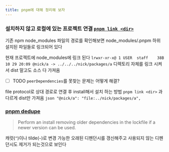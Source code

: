 ```yaml
---
title: pnpm에 대해 정리해 보자
---
```

### 설치하지 않고 로컬에 있는 프로젝트 연결 [`pnpm link <dir>`](https://pnpm.io/ko/cli/link)
기존 npm node_modules 파일의 경로를 확인해보면 node_modules/.pnpm 하위 설치된 파일들로 링크되어 있다

현재 프로젝트에 node_modules에 링크 된다
`lrwxr-xr-x@ 1 USER  staff    38B 10 29 20:09 @nick/a -> ../../../nick/packages/a`
디렉토리 자체를 링크 시켜서 dist 말고도 소스 다 가져옴
-  [ ] TODO `peerDependencies`를 못찾는 문제는 어떻게 해결?

 file protocol로 상대 경로로 연결 후  install해서 설치 하는 방법
`pnpm link <dir>` 과 다르게 dist만 가져옴
	```json
	        "@nick/a": "file:../nick/packages/a",
	```

### [pnpm dedupe](https://pnpm.io/cli/dedupe)

> Perform an install removing older dependencies in the lockfile if a newer version can be used.

캐럿(`^`)이나 tilde(`~`)로 변경 가능한 오래된 디펜던시를 갱신해주고 사용되지 않는 디펜던시도 제거가 되는것으로 보인다
